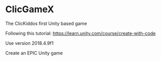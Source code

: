 # ClicGameX
The ClicKiddos first Unity based game

Following this tutorial:
https://learn.unity.com/course/create-with-code

Use version 2018.4.9f1

Create an EPIC Unity game 
